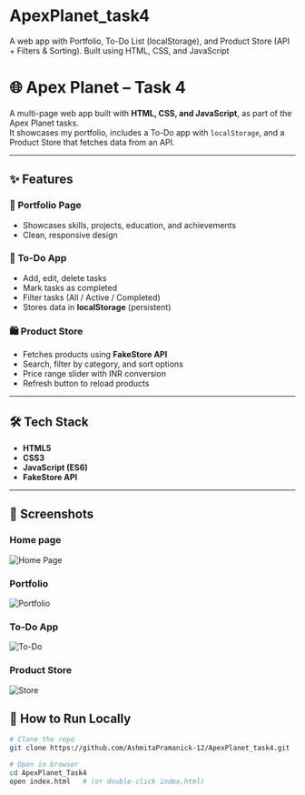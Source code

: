 # ApexPlanet_task4
A web app with Portfolio, To-Do List (localStorage), and Product Store (API + Filters &amp; Sorting). Built using HTML, CSS, and JavaScript

# 🌐 Apex Planet – Task 4  

A multi-page web app built with **HTML, CSS, and JavaScript**, as part of the Apex Planet tasks.  
It showcases my portfolio, includes a To-Do app with `localStorage`, and a Product Store that fetches data from an API.  

---

## ✨ Features  

### 📌 Portfolio Page  
- Showcases skills, projects, education, and achievements  
- Clean, responsive design  

### 📝 To-Do App  
- Add, edit, delete tasks  
- Mark tasks as completed  
- Filter tasks (All / Active / Completed)  
- Stores data in **localStorage** (persistent)  

### 🛍 Product Store  
- Fetches products using **FakeStore API**  
- Search, filter by category, and sort options  
- Price range slider with INR conversion  
- Refresh button to reload products  

---

## 🛠 Tech Stack  
- **HTML5**  
- **CSS3**  
- **JavaScript (ES6)**  
- **FakeStore API**  

---
## 📸 Screenshots  

### Home page 
![Home Page](<img width="1907" height="927" alt="home" src="https://github.com/user-attachments/assets/bb78cf51-3ff6-455b-adc7-c9783ecf0cca" />)
 
### Portfolio
![Portfolio](<img width="1888" height="917" alt="image" src="https://github.com/user-attachments/assets/e99a9fdd-6178-43e6-a8dc-b1dc1323a4b8" />)

### To-Do App  
![To-Do](<img width="1904" height="913" alt="image" src="https://github.com/user-attachments/assets/4ebb8957-7bcc-42af-bde2-a563292ac138" />)  

### Product Store  
![Store](<img width="1876" height="922" alt="image" src="https://github.com/user-attachments/assets/4f9f549a-0674-4fde-b5fc-0e4d8241aa4a" />)  



## 📂 How to Run Locally  

```bash
# Clone the repo
git clone https://github.com/AshmitaPramanick-12/ApexPlanet_task4.git

# Open in browser
cd ApexPlanet_Task4
open index.html   # (or double-click index.html)

